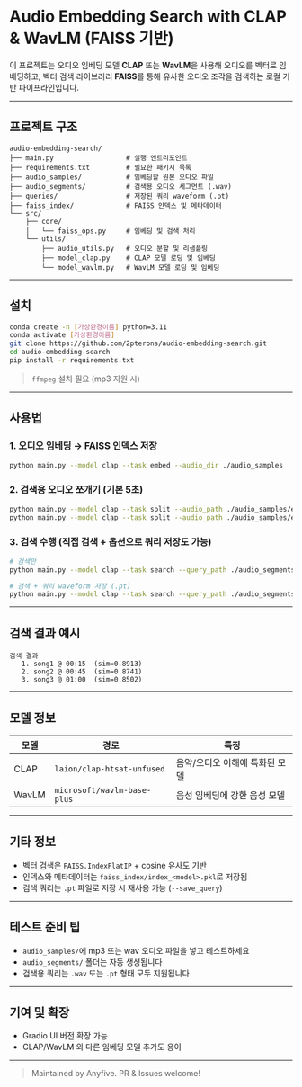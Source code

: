 # Audio Embedding Search with CLAP & WavLM (FAISS 기반)

이 프로젝트는 오디오 임베딩 모델 **CLAP** 또는 **WavLM**을 사용해 오디오를 벡터로 임베딩하고,
벡터 검색 라이브러리 **FAISS**를 통해 유사한 오디오 조각을 검색하는 로컬 기반 파이프라인입니다.

---

## 프로젝트 구조

```
audio-embedding-search/
├── main.py                  # 실행 엔트리포인트
├── requirements.txt         # 필요한 패키지 목록
├── audio_samples/           # 임베딩할 원본 오디오 파일
├── audio_segments/          # 검색용 오디오 세그먼트 (.wav)
├── queries/                 # 저장된 쿼리 waveform (.pt)
├── faiss_index/             # FAISS 인덱스 및 메타데이터
└── src/
    ├── core/
    │   └── faiss_ops.py     # 임베딩 및 검색 처리
    └── utils/
        ├── audio_utils.py   # 오디오 분할 및 리샘플링
        ├── model_clap.py    # CLAP 모델 로딩 및 임베딩
        └── model_wavlm.py   # WavLM 모델 로딩 및 임베딩
```

---

## 설치

```bash
conda create -n [가상환경이름] python=3.11
conda activate [가상환경이름]
git clone https://github.com/2pterons/audio-embedding-search.git
cd audio-embedding-search
pip install -r requirements.txt
```
> `ffmpeg` 설치 필요 (mp3 지원 시)
---

## 사용법

### 1️. 오디오 임베딩 → FAISS 인덱스 저장
```bash
python main.py --model clap --task embed --audio_dir ./audio_samples
```

### 2️. 검색용 오디오 쪼개기 (기본 5초)
```bash
python main.py --model clap --task split --audio_path ./audio_samples/example.wav
python main.py --model clap --task split --audio_path ./audio_samples/example.wav --segment_duration 5
```

### 3️. 검색 수행 (직접 검색 + 옵션으로 쿼리 저장도 가능)
```bash
# 검색만
python main.py --model clap --task search --query_path ./audio_segments/example_003_00m03s.wav

# 검색 + 쿼리 waveform 저장 (.pt)
python main.py --model clap --task search --query_path ./audio_segments/example.wav --save_query
```

---

## 검색 결과 예시
```
검색 결과
   1. song1 @ 00:15  (sim=0.8913)
   2. song2 @ 00:45  (sim=0.8741)
   3. song3 @ 01:00  (sim=0.8502)
```

---

## 모델 정보

| 모델 | 경로 | 특징 |
|------|------|------|
| CLAP | `laion/clap-htsat-unfused` | 음악/오디오 이해에 특화된 모델 |
| WavLM | `microsoft/wavlm-base-plus` | 음성 임베딩에 강한 음성 모델 |

---

## 기타 정보

- 벡터 검색은 `FAISS.IndexFlatIP` + cosine 유사도 기반
- 인덱스와 메타데이터는 `faiss_index/index_<model>.pkl`로 저장됨
- 검색 쿼리는 `.pt` 파일로 저장 시 재사용 가능 (`--save_query`)

---

## 테스트 준비 팁

- `audio_samples/`에 mp3 또는 wav 오디오 파일을 넣고 테스트하세요
- `audio_segments/` 폴더는 자동 생성됩니다
- 검색용 쿼리는 `.wav` 또는 `.pt` 형태 모두 지원됩니다

---

## 기여 및 확장

- Gradio UI 버전 확장 가능
- CLAP/WavLM 외 다른 임베딩 모델 추가도 용이

---

> Maintained by Anyfive. PR & Issues welcome!
